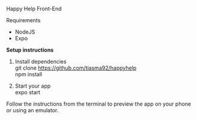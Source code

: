 Happy Help Front-End

Requirements
  - NodeJS
  - Expo
   
<strong>Setup instructions</strong>

1. Install dependencies </br>
git clone https://github.com/tiasma92/happyhelp </br>
npm install

2. Start your app </br>
expo start

Follow the instructions from the terminal to preview the app on your phone or using an emulator.
